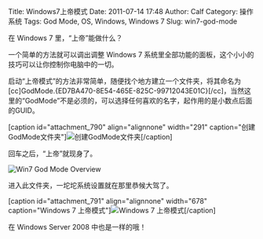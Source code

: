 Title: Windows7上帝模式
Date: 2011-07-14 17:48
Author: Calf
Category: 操作系统
Tags: God Mode, OS, Windows, Windows 7
Slug: win7-god-mode

在 Windows 7 里，“上帝”能做什么？

一个简单的方法就可以调出调整 Windows 7
系统里全部功能的面板，这个小小的技巧可以让你控制你电脑中的一切。<!--more-->

启动“上帝模式”的方法非常简单，随便找个地方建立一个文件夹，将其命名为[cc]GodMode.{ED7BA470-8E54-465E-825C-99712043E01C}[/cc]，当然这里的“GodMode”不是必须的，可以选择任何喜欢的名字，起作用的是小数点后面的GUID。

[caption id="attachment\_790" align="alignnone" width="291"
caption="创建GodMode文件夹"]![创建GodMode文件夹][][/caption]

回车之后，“上帝”就现身了。

![Win7 God Mode Overview][]

进入此文件夹，一坨坨系统设置就在那里恭候大驾了。

[caption id="attachment\_791" align="alignnone" width="678"
caption="Windows 7 上帝模式"]![Windows 7 上帝模式][][/caption]

在 Windows Server 2008 中也是一样的哦！

  [创建GodMode文件夹]: http://www.gocalf.com/blog/wp-content/uploads/2011/07/godmode1.png
    "godmode1"
  [Win7 God Mode Overview]: http://www.gocalf.com/blog/wp-content/uploads/2011/07/godmode2.png
    "godmode2"
  [Windows 7 上帝模式]: http://www.gocalf.com/blog/wp-content/uploads/2011/07/godmode3.png
    "godmode3"
